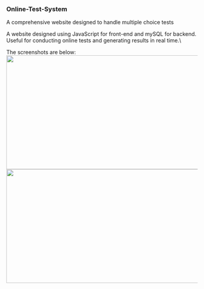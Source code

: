 ### Online-Test-System
A comprehensive website designed to handle multiple choice tests 

A website designed using JavaScript for front-end and mySQL for backend. Useful for conducting online tests and generating results in real time.\

The screenshots are below:\
<img src="https://user-images.githubusercontent.com/25851171/66276073-091fa600-e844-11e9-975f-a31eaf6f6bd3.png" width="600" height="300">
<img src="https://user-images.githubusercontent.com/25851171/66276012-55b6b180-e843-11e9-9521-94b9fde4325c.png" width="600" height="300">

